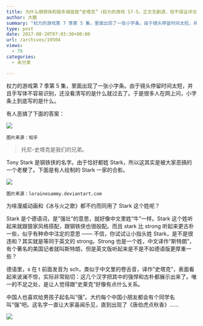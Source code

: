 ```yaml
---
title: 为什么钢铁侠和临冬城皆姓“史塔克”（权力的游戏 S7-5，正文无剧透，但不保证评论里有没有剧透）
author: 大鹏
summary: "权力的游戏第 7 季第 5 集，里面出现了一张小字条。由于镜头停留时间太短，并且手写体不容易识别，还没看清写的是什么就过去了。于是很多人在网上问，小字条上到底写的是什么。"
type: post
date: 2017-08-20T07:03:30+00:00
url: /archives/19504
views:
  - 79
categories:
  - 未分类

---
```

权力的游戏第 7 季第 5 集，里面出现了一张小字条。由于镜头停留时间太短，并且手写体不容易识别，还没看清写的是什么就过去了。于是很多人在网上问，小字条上到底写的是什么。

有人恶搞了下面的答案：

![][1]

`图片来源：知乎`

> 托尼-史塔克是我们的兄弟。

Tony Stark 是钢铁侠的名字。由于恰好都姓 Stark，所以这其实是被大家恶搞的一个老梗了。下面是有人绘制的 Stark 一家的合影。

![][2]

`图片来源：lorainesammy.deviantart.com`

为啥漫威动画和《冰与火之歌》都不约而同用了 Stark 这个姓呢？

Stark 是个德语词，是”强壮“的意思，就好像中文里姓“牛”一样。Stark 这个姓听起来就跟狼家风格搭配，跟钢铁侠也很般配。而且 stark 比 strong 听起来更古朴一些，似乎有种命中注定的意思 —— 不信，你试试让小指头姓 Stark，是不是很违和？其实就是等同于英文的 strong。Strong 也是一个姓，中文译作“斯特朗”，有个著名的美国记者就叫斯特朗，但是英文版听起来是不是不如德语版更厚重一些？

德语里，s 在 t 前面发音为 sch，类似于中文里的卷舌音，译作”史塔克“，表面看起来波澜不惊，实际非常贴切：这几个汉字把其中的强悍和古朴都展示出来了。唯一的不足之处，是让人觉得跟“史莱克”好像有点什么关系。

中国人也喜欢给男孩子起名叫“强”。大约每个中国小朋友都会有个同学名叫“强”吧。这名字一直让大家喜闻乐见，直到出现了《唐伯虎点秋香》&#8230;&#8230;

![][3]

 [1]: https://steemitimages.com/0x0/https://pic1.zhimg.com/v2-4b5fc43c8db26bdb652419d174cc5838_b.jpg
 [2]: https://orig07.deviantart.net/a841/f/2012/080/b/b/house_stark_by_lorainesammy-d4tgqjs.jpg
 [3]: http://static.ishaohuang.com/2011/10/xiaoqiang.jpg
